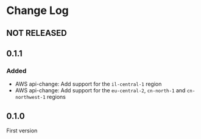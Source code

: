 # Change Log

## NOT RELEASED

## 0.1.1

### Added

- AWS api-change: Add support for the `il-central-1` region
- AWS api-change: Add support for the `eu-central-2`, `cn-north-1` and `cn-northwest-1` regions

## 0.1.0

First version
